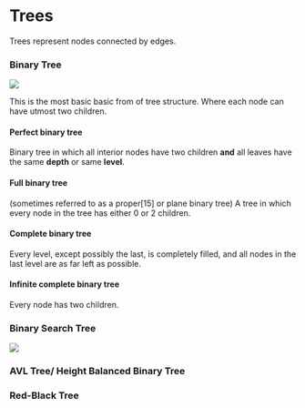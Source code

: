 # Trees

Trees represent nodes connected by edges.

### Binary Tree
![](https://github.com/dukhniav/prep/blob/master/data-structures/images/binary_tree.jpg)

This is the most basic basic from of tree structure. Where each node can have utmost two children.

#### **Perfect** binary tree
Binary tree in which all interior nodes have two children __and__ all leaves have the same __depth__ or same __level__.

#### **Full** binary tree
(sometimes referred to as a proper[15] or plane binary tree) 
A tree in which every node in the tree has either 0 or 2 children. 

#### **Complete** binary tree
Every level, except possibly the last, is completely filled, and all nodes in the last level are as far left as possible.

#### **Infinite complete** binary tree
Every node has two children.

### Binary Search Tree
![](https://github.com/dukhniav/prep/blob/master/data-structures/images/binary_search_tree.jpg)

### AVL Tree/ Height Balanced Binary Tree

### Red-Black Tree
